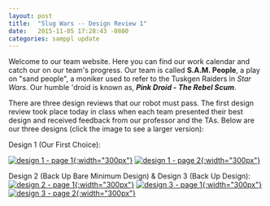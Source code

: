 ```yaml
---
layout: post
title:  "Slug Wars -- Design Review 1"
date:   2015-11-05 17:28:43 -0800
categories: samppl update
---
```

Welcome to our team website. Here you can find our work calendar and catch our on our team's progress. Our team is called __S.A.M. People__, a play on "sand people", a moniker used to refer to the Tuskgen Raiders in *Star Wars*. Our humble 'droid is known as, *__Pink Droid - The Rebel Scum__*.

There are three design reviews that our robot must pass. The first design review took place today in class when each team presented their best design and received feedback from our professor and the TAs. Below are our three designs (click the image to see a larger version):

Design 1 (Our First Choice):

[![design 1 - page 1]({{site.baseurl}}/images/design1_page1.jpg){:width="300px"}][design1_page1]
[![design 1 - page 2]({{site.baseurl}}/images/design1_page2.jpg){:width="300px"}][design1_page2]

Design 2 (Back Up Bare Minimum Design) & Design 3 (Back Up Design):
[![design 2 - page 1]({{site.baseurl}}/images/design23_page1.jpg){:width="300px"}][design23_page1]
[![design 3 - page 1]({{site.baseurl}}/images/design23_page2.jpg){:width="300px"}][design23_page2]
[![design 3 - page 2]({{site.baseurl}}/images/design23_page3.jpg){:width="300px"}][design23_page3]

[design1_page1]: {{site.baseurl}}/images/design1_page1.jpg
[design1_page2]: {{site.baseurl}}/images/design1_page1.jpg
[design23_page1]: {{site.baseurl}}/images/design23_page1.jpg
[design23_page2]: {{site.baseurl}}/images/design23_page2.jpg
[design23_page3]: {{site.baseurl}}/images/design23_page3.jpg